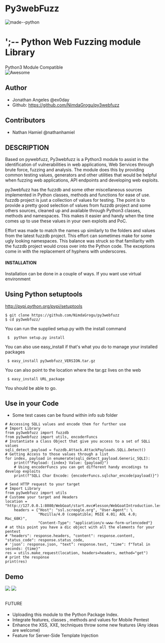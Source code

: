 ###
#  Py3webFuzz  
![made--python](http://ForTheBadge.com/images/badges/made-with-python.svg) 

# ';-- Python  Web Fuzzing module Library

###
Python3 Module Compatible  
![Awesome](https://github.com/jangelesg/py3webfuzz/blob/master/py3webfuzz/info/python.svg)

## Author
- Jonathan Angeles @ex0day
- Github: https://github.com/NimdaGrogu/py3webfuzz
## Contributors 
- Nathan Hamiel @nathanhamiel
##

## DESCRIPTION

Based on pywebfuzz, Py3webfuzz is a Python3 module to assist in the identification of vulnerabilities in web applications, 
Web Services through brute force, fuzzing and analysis. The module does this by providing common testing values, generators and other 
utilities that would be helpful when fuzzing web applications, API endpoints and developing web exploits.

py3webfuzz has the fuzzdb and some other miscellaneous sources implemented in Python classes, methods and functions for
ease of use. fuzzdb project is just a collection of values for testing. The point is to provide a pretty good selection
of values from fuzzdb project and some others sources, cleaned up and available through Python3 classes, methods and namespaces.
This makes it easier and handy when the time comes up to use these values in your own exploits and PoC.

Effort was made to match the names up similarly to the folders and values from the latest fuzzdb project. This effort can
sometimes make for some ugly looking namespaces. This balance was struck so that familiarity with the fuzzdb project
would cross over into the Python code. The exceptions come in with the replacement of hyphens with underscores.


#### INSTALLATION
Installation can be done in a couple of ways. If you want use virtual environment
 
 ## Using Python setuptools 
 http://pypi.python.org/pypi/setuptools

```console
$ git clone https://github.com/NimdaGrogu/py3webfuzz
$ cd py3webfuzz/
```
You can run the supplied setup.py with the install command

```console
 $  python setup.py install
```

You can also use easy_install if that's what you do to manage your installed packages

```console
 $ easy_install py3webfuzz_VERSION.tar.gz
```

You can also point to the location where the tar.gz lives on the web

```console
 $ easy_install URL_package
```

You should be able to go.

## Use in your Code
- Some test cases can be found within info sub folder

```console
# Accessing SQLi values and encode them for further use 
# Import Library
from py3webfuzz import fuzzdb
from py3webfuzz import utils, encoderFuncs
# Instantiate a Class Object that give you access to a set of SQLi values
sqli_detect_payload = fuzzdb.Attack.AttackPayloads.SQLi.Detect()
# Getting Access to those values through a list
for index, payload in enumerate(sqli_detect_payload.Generic_SQLI):
    print(f"Payload: {index} Value: {payload}")
    # Using encoderFuncs you can get different handy encodings to develop exploits
    print(f"SQLi Char Encode: {encoderFuncs.sqlchar_encode(payload)}")
```

```console
# Send HTTP request to your target
# Import Library
from py3webfuzz import utils
# Custome your target and Headers
location = "http://127.0.0.1:8080/WebGoat/start.mvc#lesson/WebGoatIntroduction.lesson"
    headers = {"Host": "ssl.scroogle.org", "User-Agent": \
               "Mozilla/4.0 (compatible; MSIE 4.01; AOL 4.0; Mac_68K)",
               "Content-Type": "application/x-www-form-urlencoded"}
# at this point you have a dic object with all the elements for your pentest
# "headers": response.headers, "content": response.content, "status_code": response.status_code,
# 'json': response.json, "text": response.text, "time": f"Total in seconds: {time}"
res = utils.make_request(location, headers=headers, method="get")
# print the response 
print(res)
```

## Demo
![](https://github.com/jangelesg/Py3webfuzz/blob/master/py3webfuzz/info/sqli-code-test.gif)
![](https://github.com/jangelesg/Py3webfuzz/blob/master/py3webfuzz/info/encode_functions.gif)
##

####
FUTURE
####
- Uploading this module to the Python Package Index. 
- Integrate features, classes , methods and values for Mobile Pentest
- Enhance the XSS, XXE,  techniques throw some new features (Any ideas are welcome)
- Feature for Server-Side Template Injection
